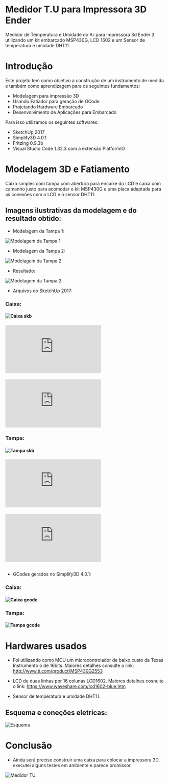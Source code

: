 # Medidor T.U para Impressora 3D Ender

Medidor de Temperatura e Umidade do Ar para Impressora 3d Ender 3 utilizando um kit embarcado MSP430G, LCD 1602 e um Sensor de temperatura e umidade DHT11.

# Introdução

Este projeto tem como objetivo a construção de um instrumento de medida e também como aprendizagem para os seguintes fundamentos:

* Modelagem para impressão 3D
* Usando Fatiador para geração de GCode
* Projetando Hardware Embarcado
* Desenvolvimento de Aplicações para Embarcado

Para isso utilizamos os seguintes softwares:

* SketchUp 2017
* Simplify3D 4.0.1
* Fritzing 0.9.3b
* Visual Studio Code 1.32.3 com a extensão PlatformIO

# Modelagem 3D e Fatiamento

Caixa simples com tampa com abertura para encaixe do LCD e caixa com camanho justo para acomodar o kit MSP430G e uma placa adaptada para as conexões com o LCD e o sensor DHT11.


## Imagens ilustrativas da modelagem e do resultado obtido:

* Modelagem da Tampa 1:

![Modelagem da Tampa 1](https://github.com/jfidelis/MedidorTempUmidadeParaImp3dEnder3/raw/master/Modelagem%203D/imgs/img12.jpg)

* Modelagem da Tampa 2:

![Modelagem da Tampa 2](https://github.com/jfidelis/MedidorTempUmidadeParaImp3dEnder3/raw/master/Modelagem%203D/imgs/img13.jpg)

* Resultado:

![Modelagem da Tampa 2](https://github.com/jfidelis/MedidorTempUmidadeParaImp3dEnder3/raw/master/Modelagem%203D/imgs/img18.jpg)


* Arquivos do SketchUp 2017:
### Caixa:
#### ![Caixa skb](https://github.com/jfidelis/MedidorTempUmidadeParaImp3dEnder3/raw/master/Modelagem%203D/files/Caixa%20Med%20Temp%20Umid%202.skb)
#### ![Caixa skp](https://github.com/jfidelis/MedidorTempUmidadeParaImp3dEnder3/raw/master/Modelagem%203D/files/Caixa%20Med%20Temp%20Umid%202.skp)
#### ![Caixa stl](https://github.com/jfidelis/MedidorTempUmidadeParaImp3dEnder3/raw/master/Modelagem%203D/files/Caixa%20Med%20Temp%20Umid%202.stl)

### Tampa:
#### ![Tampa skb](https://github.com/jfidelis/MedidorTempUmidadeParaImp3dEnder3/raw/master/Modelagem%203D/files/Caixa%20Med%20Temp%20Umid%20.skb)
#### ![Tampa skp](https://github.com/jfidelis/MedidorTempUmidadeParaImp3dEnder3/raw/master/Modelagem%203D/files/Caixa%20Med%20Temp%20Umid%20.skp)
#### ![Tampa stl](https://github.com/jfidelis/MedidorTempUmidadeParaImp3dEnder3/raw/master/Modelagem%203D/files/Caixa%20Med%20Temp%20Umid%20.stl)

##

* GCodes gerados no Simplify3D 4.0.1:
### Caixa:
#### ![Caixa gcode](https://github.com/jfidelis/MedidorTempUmidadeParaImp3dEnder3/raw/master/Modelagem%203D/files/Caixa%20Med%20Temp%20Umid%202.gcode)

### Tampa:
#### ![Tampa gcode](https://github.com/jfidelis/MedidorTempUmidadeParaImp3dEnder3/raw/master/Modelagem%203D/files/Caixa%20Med%20Temp%20Umid%20.gcode)

# Hardwares usados
- Foi utilizando como MCU um microcontrolador de baixo custo da Texas Instrumento o  de 16bits.
Maiores detalhes consulte o link: http://www.ti.com/product/MSP430G2553

- LCD de duas linhas por 16 colunas LCD1602.
Maiores detalhes cosnulte o link: https://www.waveshare.com/lcd1602-blue.htm

- Sensor de temperatura e umidade DHT11.

## Esquema e coneções eletricas:

![Esquema](https://github.com/jfidelis/MedidorTempUmidadeParaImp3dEnder3/raw/master/Hardware/Esquema_Medidor_TU_Ender3_bb.jpg)

# Conclusão
- Ainda será preciso construir uma caixa para colocar a impressora 3D, executei alguns testes em ambiente e parece promissor.

![Medidor TU](https://github.com/jfidelis/MedidorTempUmidadeParaImp3dEnder3/raw/master/Modelagem%203D/imgs/img20.jpg)





